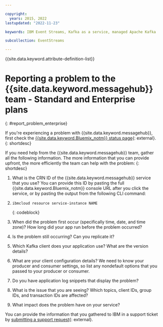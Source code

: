 ```yaml
---

copyright:
  years: 2015, 2022
lastupdated: "2022-11-23"

keywords: IBM Event Streams, Kafka as a service, managed Apache Kafka

subcollection: EventStreams

---
```


{{site.data.keyword.attribute-definition-list}}

# Reporting a problem to the {{site.data.keyword.messagehub}} team - Standard and Enterprise plans
{: #report_problem_enterprise}


If you're experiencing a problem with {{site.data.keyword.messagehub}}, first check the [{{site.data.keyword.Bluemix_notm}} status page](https://cloud.ibm.com/status?selected=status){: external}.
{: shortdesc}

If you need help from the {{site.data.keyword.messagehub}} team, gather all the following information. The more information that you can provide upfront, the more efficiently the team can help with the problem:
{: shortdesc}

1. What is the CRN ID of the {{site.data.keyword.messagehub}} service that you use? You can provide this ID by pasting the full {{site.data.keyword.Bluemix_notm}} console URL after you click the service, or by pasting the output from the following CLI command:
2. 
    ```text
    ibmcloud resource service-instance NAME
    ```
    {: codeblock}
    
2. When did the problem first occur (specifically time, date, and time zone)? How long did your app run before the problem occurred?
3. Is the problem still occurring? Can you replicate it?
4. Which Kafka client does your application use? What are the version details?
5. What are your client configuration details? We need to know your producer and consumer settings, so list any nondefault options that you passed to your producer or consumer. 
6. Do you have application log snippets that display the problem?
7. What is the issue that you are seeing? Which topics, client IDs, group IDs, and transaction IDs are affected?
8. What impact does the problem have on your service?

You can provide the information that you gathered to IBM in a support ticket by [submitting a support request](/docs/get-support?topic=get-support-open-case){: external}.


